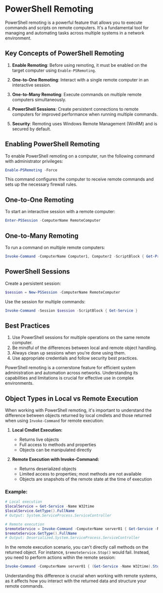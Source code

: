 # PowerShell Remoting

PowerShell remoting is a powerful feature that allows you to execute commands and scripts on remote computers. It's a fundamental tool for managing and automating tasks across multiple systems in a network environment.


## Key Concepts of PowerShell Remoting

1. **Enable Remoting**: Before using remoting, it must be enabled on the target computer using `Enable-PSRemoting`.

2. **One-to-One Remoting**: Interact with a single remote computer in an interactive session.

3. **One-to-Many Remoting**: Execute commands on multiple remote computers simultaneously.

4. **PowerShell Sessions**: Create persistent connections to remote computers for improved performance when running multiple commands.

5. **Security**: Remoting uses Windows Remote Management (WinRM) and is secured by default.

## Enabling PowerShell Remoting

To enable PowerShell remoting on a computer, run the following command with administrator privileges:

```powershell
Enable-PSRemoting -Force
```

This command configures the computer to receive remote commands and sets up the necessary firewall rules.

## One-to-One Remoting

To start an interactive session with a remote computer:

```powershell
Enter-PSSession -ComputerName RemoteComputer
```

## One-to-Many Remoting

To run a command on multiple remote computers:

```powershell
Invoke-Command -ComputerName Computer1, Computer2 -ScriptBlock { Get-Process }
```

## PowerShell Sessions

Create a persistent session:

```powershell
$session = New-PSSession -ComputerName RemoteComputer
```

Use the session for multiple commands:

```powershell
Invoke-Command -Session $session -ScriptBlock { Get-Service }
```

## Best Practices

1. Use PowerShell sessions for multiple operations on the same remote computer.
2. Be mindful of the differences between local and remote object handling.
3. Always clean up sessions when you're done using them.
4. Use appropriate credentials and follow security best practices.

PowerShell remoting is a cornerstone feature for efficient system administration and automation across networks. Understanding its capabilities and limitations is crucial for effective use in complex environments.


## Object Types in Local vs Remote Execution

When working with PowerShell remoting, it's important to understand the difference between objects returned by local cmdlets and those returned when using `Invoke-Command` for remote execution:

1. **Local Cmdlet Execution:**
   - Returns live objects
   - Full access to methods and properties
   - Objects can be manipulated directly

2. **Remote Execution with Invoke-Command:**
   - Returns deserialized objects
   - Limited access to properties; most methods are not available
   - Objects are snapshots of the remote state at the time of execution

### Example:

```powershell
# Local execution
$localService = Get-Service -Name W32time
$localService.GetType().FullName
# Output: System.ServiceProcess.ServiceController

# Remote execution
$remoteService = Invoke-Command -ComputerName server01 { Get-Service -Name W32time }
$remoteService.GetType().FullName
# Output: Deserialized.System.ServiceProcess.ServiceController
```

In the remote execution scenario, you can't directly call methods on the returned object. For instance, `$remoteService.Stop()` would fail. Instead, you need to perform actions within the remote session:

```powershell
Invoke-Command -ComputerName server01 { (Get-Service -Name W32time).Stop() }
```

Understanding this difference is crucial when working with remote systems, as it affects how you interact with the returned data and structure your remote commands.


